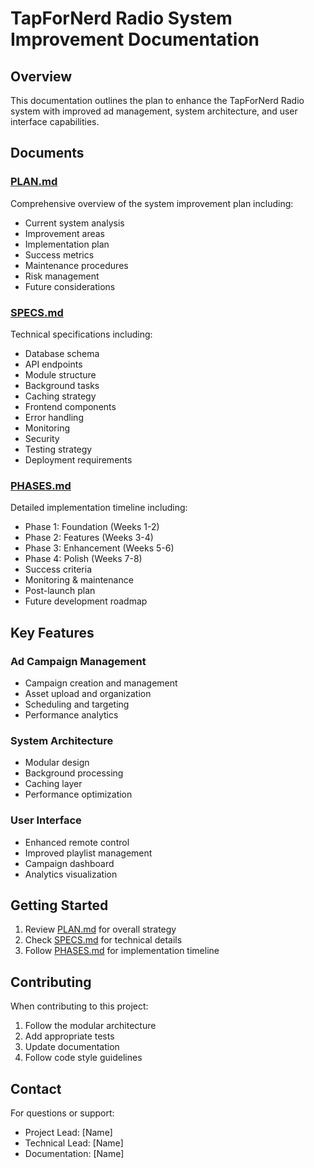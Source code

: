 # TapForNerd Radio System Improvement Documentation

## Overview

This documentation outlines the plan to enhance the TapForNerd Radio system with improved ad management, system architecture, and user interface capabilities.

## Documents

### [PLAN.md](PLAN.md)
Comprehensive overview of the system improvement plan including:
- Current system analysis
- Improvement areas
- Implementation plan
- Success metrics
- Maintenance procedures
- Risk management
- Future considerations

### [SPECS.md](SPECS.md)
Technical specifications including:
- Database schema
- API endpoints
- Module structure
- Background tasks
- Caching strategy
- Frontend components
- Error handling
- Monitoring
- Security
- Testing strategy
- Deployment requirements

### [PHASES.md](PHASES.md)
Detailed implementation timeline including:
- Phase 1: Foundation (Weeks 1-2)
- Phase 2: Features (Weeks 3-4)
- Phase 3: Enhancement (Weeks 5-6)
- Phase 4: Polish (Weeks 7-8)
- Success criteria
- Monitoring & maintenance
- Post-launch plan
- Future development roadmap

## Key Features

### Ad Campaign Management
- Campaign creation and management
- Asset upload and organization
- Scheduling and targeting
- Performance analytics

### System Architecture
- Modular design
- Background processing
- Caching layer
- Performance optimization

### User Interface
- Enhanced remote control
- Improved playlist management
- Campaign dashboard
- Analytics visualization

## Getting Started

1. Review [PLAN.md](PLAN.md) for overall strategy
2. Check [SPECS.md](SPECS.md) for technical details
3. Follow [PHASES.md](PHASES.md) for implementation timeline

## Contributing

When contributing to this project:
1. Follow the modular architecture
2. Add appropriate tests
3. Update documentation
4. Follow code style guidelines

## Contact

For questions or support:
- Project Lead: [Name]
- Technical Lead: [Name]
- Documentation: [Name]
